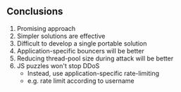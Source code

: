Conclusions
-----------

1. Promising approach
2. Simpler solutions are effective
3. Difficult to develop a single portable solution
4. Application-specific bouncers will be better
5. Reducing thread-pool size during attack will be better
6. JS puzzles won't stop DDoS
    * Instead, use application-specific rate-limiting
    * e.g. rate limit according to username
